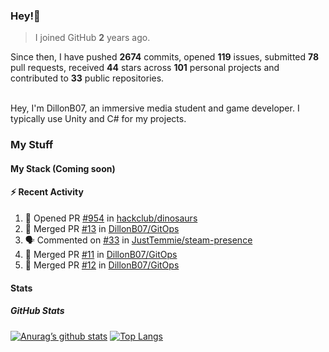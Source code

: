 ### Hey!👋
<!-- [![Banner](banner.png)](https://dillonb07.is-a.dev) -->


> I joined GitHub **2** years ago.

Since then, I have pushed **2674** commits, opened **119** issues, submitted **78** pull requests, received **44** stars across **101** personal projects and contributed to **33** public repositories.

<br>
Hey, I'm DillonB07, an immersive media student and game developer. I typically use Unity and C# for my projects.

<br>

### My Stuff

#### My Stack (Coming soon)

#### :zap: Recent Activity

<!--START_SECTION:activity-->
1. 💪 Opened PR [#954](https://github.com/hackclub/dinosaurs/pull/954) in [hackclub/dinosaurs](https://github.com/hackclub/dinosaurs)
2. 🎉 Merged PR [#13](https://github.com/DillonB07/GitOps/pull/13) in [DillonB07/GitOps](https://github.com/DillonB07/GitOps)
3. 🗣 Commented on [#33](https://github.com/JustTemmie/steam-presence/pull/33#issuecomment-2013969318) in [JustTemmie/steam-presence](https://github.com/JustTemmie/steam-presence)
4. 🎉 Merged PR [#11](https://github.com/DillonB07/GitOps/pull/11) in [DillonB07/GitOps](https://github.com/DillonB07/GitOps)
5. 🎉 Merged PR [#12](https://github.com/DillonB07/GitOps/pull/12) in [DillonB07/GitOps](https://github.com/DillonB07/GitOps)
<!--END_SECTION:activity-->

#### Stats

##### GitHub Stats
[![Anurag’s github stats](https://github-readme-stats.vercel.app/api?username=dillonb07&show_icons=true&theme=radical)](https://github.com/dillonb07)
[![Top Langs](https://github-readme-stats.vercel.app/api/top-langs/?username=dillonb07&layout=compact&theme=radical)](https://github.com/dillonb07)
